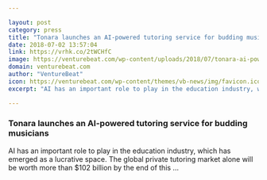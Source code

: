 ```yaml
---

layout: post
category: press
title: "Tonara launches an AI-powered tutoring service for budding musicians"
date: 2018-07-02 13:57:04
link: https://vrhk.co/2tWCHfC
image: https://venturebeat.com/wp-content/uploads/2018/07/tonara-ai-powered-music-tutoring.jpg?fit=1920%2C1280&strip=all
domain: venturebeat.com
author: "VentureBeat"
icon: https://venturebeat.com/wp-content/themes/vb-news/img/favicon.ico
excerpt: "AI has an important role to play in the education industry, which has emerged as a lucrative space. The global private tutoring market alone will be worth more than $102 billion by the end of this …"

---
```


### Tonara launches an AI-powered tutoring service for budding musicians

AI has an important role to play in the education industry, which has emerged as a lucrative space. The global private tutoring market alone will be worth more than $102 billion by the end of this …